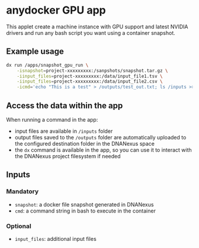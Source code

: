 # anydocker GPU app

This applet create a machine instance with GPU support and latest NVIDIA drivers and run any bash script you want using a container snapshot.

## Example usage

```bash
dx run /apps/snapshot_gpu_run \
	-isnapshot=project-xxxxxxxxx:/sanpshots/snapshot.tar.gz \
	-iinput_files=project-xxxxxxxxx:/data/input_file1.tsv \
	-iinput_files=project-xxxxxxxxx:/data/input_file2.csv \
	-icmd='echo "This is a test" > /outputs/test_out.txt; ls /inputs >> /outputs/test_out.txt'
```

## Access the data within the app

When running a command in the app:

- input files are available in `/inputs` folder
- output files saved to the `/outputs` folder are automatically uploaded to the configured destination folder in the DNANexus space
- the `dx` command is available in the app, so you can use it to interact with the DNANexus project filesystem if needed

## Inputs

### Mandatory

- `snapshot`: a docker file snapshot generated in DNANexus
- `cmd`: a command string in bash to execute in the container

### Optional

- `input_files`: additional input files
